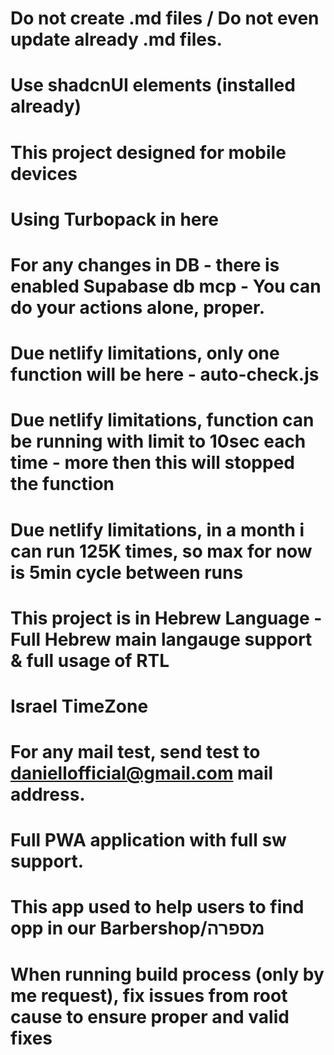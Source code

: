 # Do not create .md files / Do not even update already .md files.
# Use shadcnUI elements (installed already)
# This project designed for mobile devices
# Using Turbopack in here
# For any changes in DB - there is enabled Supabase db mcp - You can do your actions alone, proper. 
# Due netlify limitations, only one function will be here - auto-check.js
# Due netlify limitations, function can be running with limit to 10sec each time - more then this will stopped the function
# Due netlify limitations, in a month i can run 125K times, so max for now is 5min cycle between runs
# This project is in Hebrew Language - Full Hebrew main langauge support & full usage of RTL
# Israel TimeZone
# For any mail test, send test to daniellofficial@gmail.com mail address.
# Full PWA application with full sw support. 
# This app used to help users to find opp in our Barbershop/מספרה
# When running build process (only by me request), fix issues from root cause to ensure proper and valid fixes